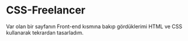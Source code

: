 # CSS-Freelancer
Var olan bir sayfanın Front-end kısmına bakıp gördüklerimi HTML ve CSS kullanarak tekrardan tasarladım.
